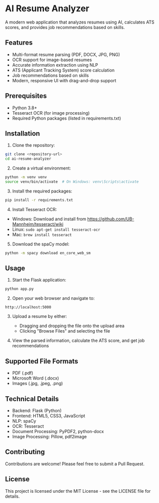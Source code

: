 # AI Resume Analyzer

A modern web application that analyzes resumes using AI, calculates ATS scores, and provides job recommendations based on skills.

## Features

- Multi-format resume parsing (PDF, DOCX, JPG, PNG)
- OCR support for image-based resumes
- Accurate information extraction using NLP
- ATS (Applicant Tracking System) score calculation
- Job recommendations based on skills
- Modern, responsive UI with drag-and-drop support

## Prerequisites

- Python 3.8+
- Tesseract OCR (for image processing)
- Required Python packages (listed in requirements.txt)

## Installation

1. Clone the repository:
```bash
git clone <repository-url>
cd ai-resume-analyzer
```

2. Create a virtual environment:
```bash
python -m venv venv
source venv/bin/activate  # On Windows: venv\Scripts\activate
```

3. Install the required packages:
```bash
pip install -r requirements.txt
```

4. Install Tesseract OCR:
- Windows: Download and install from https://github.com/UB-Mannheim/tesseract/wiki
- Linux: `sudo apt-get install tesseract-ocr`
- Mac: `brew install tesseract`

5. Download the spaCy model:
```bash
python -m spacy download en_core_web_sm
```

## Usage

1. Start the Flask application:
```bash
python app.py
```

2. Open your web browser and navigate to:
```
http://localhost:5000
```

3. Upload a resume by either:
   - Dragging and dropping the file onto the upload area
   - Clicking "Browse Files" and selecting the file

4. View the parsed information, calculate the ATS score, and get job recommendations

## Supported File Formats

- PDF (.pdf)
- Microsoft Word (.docx)
- Images (.jpg, .jpeg, .png)

## Technical Details

- Backend: Flask (Python)
- Frontend: HTML5, CSS3, JavaScript
- NLP: spaCy
- OCR: Tesseract
- Document Processing: PyPDF2, python-docx
- Image Processing: Pillow, pdf2image

## Contributing

Contributions are welcome! Please feel free to submit a Pull Request.

## License

This project is licensed under the MIT License - see the LICENSE file for details. 